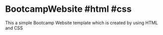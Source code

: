 # BootcampWebsite #html #css
This a simple Bootcamp Website template which is created by using HTML and CSS
